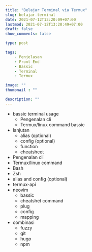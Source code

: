 ```yaml
---
title: "Belajar Terminal via Termux"
slug: belajar-terminal
date: 2021-07-12T13:20:09+07:00
lastmod: 2021-07-12T13:20:49+07:00
draft: false
show_comments: false

type: post

tags:
    - Penjelasan
    - Front End
    - Bassic
    - Terminal
    - Termux

image: ""
thumbnail : ""

description: ""
---
```

- bassic terminal usage
  * Pengenalan cli
  * Termux/linux command bassic
- lanjutan
  * alias (optional)
  * config (optional)
  * function
  * cheatsheet
- Pengenalan cli
- Termux/linux command
- Bash
- Zsh
- alias and config (optional)
- termux-api
- neovim
  * bassic
  * cheatshet command
  * plug
  * config
  * mapping
- combinasi
  * fuzzy
  * git
  * hugo
  * npm
